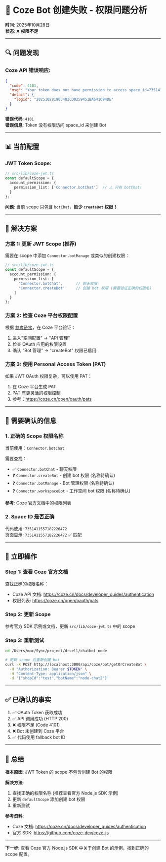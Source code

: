 # 🚨 Coze Bot 创建失败 - 权限问题分析

**时间**: 2025年10月28日  
**状态**: ❌ **权限不足**

---

## 🔍 问题发现

### Coze API 错误响应:

```json
{
  "code": 4101,
  "msg": "Your token does not have permission to access space_id=7351411557182226472 createBot. Please verify whether the resource ID or token is correct, and ensure that the necessary permissions are enabled at https://coze.cn/open/oauth/pats.",
  "detail": {
    "logid": "202510281903403CD0259451BA641694DE"
  }
}
```

**错误代码**: `4101`  
**错误信息**: Token 没有权限访问 space_id 来创建 Bot

---

## 📊 当前配置

### JWT Token Scope:

```typescript
// src/lib/coze-jwt.ts
const defaultScope = {
  account_permission: {
    permission_list: ['Connector.botChat']  // ⚠️ 只有 botChat!
  }
};
```

**问题**: 当前 scope 只包含 `botChat`，**缺少 `createBot` 权限！**

---

## 🎯 解决方案

### 方案 1: 更新 JWT Scope (推荐)

需要在 scope 中添加 `Connector.botManage` 或类似的创建权限：

```typescript
// src/lib/coze-jwt.ts
const defaultScope = {
  account_permission: {
    permission_list: [
      'Connector.botChat',      // 聊天权限
      'Connector.createBot'     // 创建 bot 权限 (需要验证正确的权限名)
    ]
  }
};
```

### 方案 2: 检查 Coze 平台权限配置

根据 [参考链接](https://www.coze.cn/space/7351411557182226472/develop)，在 Coze 平台验证：

1. 进入"空间配置" → "API 管理"
2. 检查 OAuth 应用的权限设置
3. 确认 "Bot 管理" → "createBot" 权限已启用

### 方案 3: 使用 Personal Access Token (PAT)

如果 JWT OAuth 权限复杂，可以使用 PAT：

1. 在 Coze 平台生成 PAT
2. PAT 有更灵活的权限控制
3. 参考：https://coze.cn/open/oauth/pats

---

## 📝 需要确认的信息

### 1. 正确的 Scope 权限名称

当前使用：`Connector.botChat`

需要查找：
- ✅ `Connector.botChat` - 聊天权限
- ❓ `Connector.createBot` - 创建 bot 权限 (名称待确认)
- ❓ `Connector.botManage` - Bot 管理权限 (名称待确认)
- ❓ `Connector.workspaceBot` - 工作空间 bot 权限 (名称待确认)

**参考**: Coze 官方文档中的权限列表

### 2. Space ID 是否正确

代码使用: `7351411557182226472`  
页面显示: `7351411557182226472` ✅ 匹配

---

## 🔨 立即操作

### Step 1: 查看 Coze 官方文档

查找正确的权限名称：
- Coze API 文档: https://coze.cn/docs/developer_guides/authentication
- 权限列表: https://coze.cn/open/oauth/pats

### Step 2: 更新 Scope

参考官方 SDK 示例或文档，更新 `src/lib/coze-jwt.ts` 中的 scope

### Step 3: 重新测试

```bash
cd /Users/mac/Sync/project/drsell/chatbot-node

# 更新 scope 后重新创建 bot
curl -X POST http://localhost:3000/api/coze/bot/getOrCreateBot \
  -H "Authorization: Bearer $TOKEN" \
  -H "Content-Type: application/json" \
  -d '{"shopId":"test","botName":"node-chat2"}'
```

---

## ✅ 已确认的事实

1. ✅ OAuth Token 获取成功
2. ✅ API 调用成功 (HTTP 200)
3. ❌ 权限不足 (Code 4101)
4. ❌ Bot 未创建到 Coze 平台
5. ✅ 代码使用 fallback bot ID

---

## 🎯 总结

**根本原因**: JWT Token 的 scope 不包含创建 Bot 的权限

**解决方法**: 
1. 查找正确的权限名称 (推荐查看官方 Node.js SDK 示例)
2. 更新 `defaultScope` 添加创建 bot 权限
3. 重新测试

**参考资料**:
- Coze 文档: https://coze.cn/docs/developer_guides/authentication
- 官方 SDK: https://github.com/coze-dev/coze-js

---

**下一步**: 查看 Coze 官方 Node.js SDK 中关于创建 Bot 的示例，找到正确的 scope 配置。
